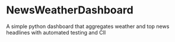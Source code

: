 # NewsWeatherDashboard
A simple python dashboard that aggregates weather and top news headlines with automated testing and CIl
